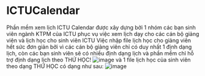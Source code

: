 # ICTUCalendar
Phần mềm xem lịch ICTU Calendar được xây dựng bởi 1 nhóm các bạn sinh viên ngành KTPM của ICTU phục vụ việc xem lịch dạy cho các cán bộ giảng viên và lịch học cho sinh viên ICTU
Việc nhập file lịch học cho giảng viên hết sức đơn giản bởi vì các cán bộ giảng viên chỉ có duy nhất 1 định dạng lịch, còn các bạn sinh viên sẽ có nhiều định dạng lịch và phần mềm chỉ hỗ trợ định dạng lịch theo THỨ HỌC!
![image](https://user-images.githubusercontent.com/26843392/61394987-9232db00-a8ee-11e9-8ae4-0129575873da.png)
và 1 file lịch học của sinh viên theo dạng THỨ HỌC có dạng như sau:
![image](https://user-images.githubusercontent.com/26843392/61394765-1b95dd80-a8ee-11e9-99c9-d3e792f65db7.png)
